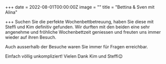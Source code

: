+++
date = 2022-08-01T00:00:00Z
image = ""
title = "Bettina & Sven mit Alina"

+++
Suchen Sie die perfekte Wochenbettbetreuung, haben Sie diese mit Steffi und Kim definitiv gefunden. Wir durften mit den beiden eine sehr angenehme und fröhliche Wochenbettzeit geniessen und freuten uns immer wieder auf ihren Besuch.

Auch ausserhalb der Besuche waren Sie immer für Fragen erreichbar.

Einfach völlig unkompliziert! Vielen Dank Kim und Steffi😉